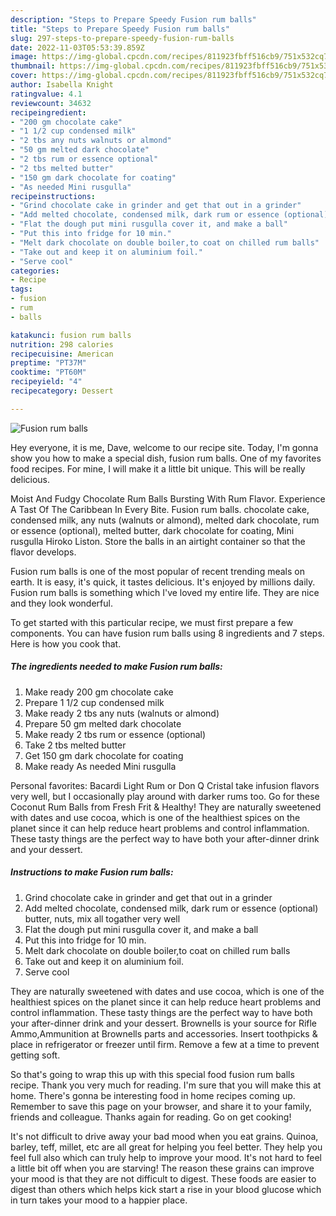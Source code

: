 ```yaml
---
description: "Steps to Prepare Speedy Fusion rum balls"
title: "Steps to Prepare Speedy Fusion rum balls"
slug: 297-steps-to-prepare-speedy-fusion-rum-balls
date: 2022-11-03T05:53:39.859Z
image: https://img-global.cpcdn.com/recipes/811923fbff516cb9/751x532cq70/fusion-rum-balls-recipe-main-photo.jpg
thumbnail: https://img-global.cpcdn.com/recipes/811923fbff516cb9/751x532cq70/fusion-rum-balls-recipe-main-photo.jpg
cover: https://img-global.cpcdn.com/recipes/811923fbff516cb9/751x532cq70/fusion-rum-balls-recipe-main-photo.jpg
author: Isabella Knight
ratingvalue: 4.1
reviewcount: 34632
recipeingredient:
- "200 gm chocolate cake"
- "1 1/2 cup condensed milk"
- "2 tbs any nuts walnuts or almond"
- "50 gm melted dark chocolate"
- "2 tbs rum or essence optional"
- "2 tbs melted butter"
- "150 gm dark chocolate for coating"
- "As needed Mini rusgulla"
recipeinstructions:
- "Grind chocolate cake in grinder and get that out in a grinder"
- "Add melted chocolate, condensed milk, dark rum or essence (optional) butter, nuts, mix all togather very well"
- "Flat the dough put mini rusgulla cover it, and make a ball"
- "Put this into fridge for 10 min."
- "Melt dark chocolate on double boiler,to coat on chilled rum balls"
- "Take out and keep it on aluminium foil."
- "Serve cool"
categories:
- Recipe
tags:
- fusion
- rum
- balls

katakunci: fusion rum balls 
nutrition: 298 calories
recipecuisine: American
preptime: "PT37M"
cooktime: "PT60M"
recipeyield: "4"
recipecategory: Dessert

---
```



![Fusion rum balls](https://img-global.cpcdn.com/recipes/811923fbff516cb9/751x532cq70/fusion-rum-balls-recipe-main-photo.jpg)

Hey everyone, it is me, Dave, welcome to our recipe site. Today, I'm gonna show you how to make a special dish, fusion rum balls. One of my favorites food recipes. For mine, I will make it a little bit unique. This will be really delicious.

Moist And Fudgy Chocolate Rum Balls Bursting With Rum Flavor. Experience A Tast Of The Caribbean In Every Bite. Fusion rum balls. chocolate cake, condensed milk, any nuts (walnuts or almond), melted dark chocolate, rum or essence (optional), melted butter, dark chocolate for coating, Mini rusgulla Hiroko Liston. Store the balls in an airtight container so that the flavor develops.

Fusion rum balls is one of the most popular of recent trending meals on earth. It is easy, it's quick, it tastes delicious. It's enjoyed by millions daily. Fusion rum balls is something which I've loved my entire life. They are nice and they look wonderful.


To get started with this particular recipe, we must first prepare a few components. You can have fusion rum balls using 8 ingredients and 7 steps. Here is how you cook that.

<!--inarticleads1-->

##### The ingredients needed to make Fusion rum balls:

1. Make ready 200 gm chocolate cake
1. Prepare 1 1/2 cup condensed milk
1. Make ready 2 tbs any nuts (walnuts or almond)
1. Prepare 50 gm melted dark chocolate
1. Make ready 2 tbs rum or essence (optional)
1. Take 2 tbs melted butter
1. Get 150 gm dark chocolate for coating
1. Make ready As needed Mini rusgulla


Personal favorites: Bacardi Light Rum or Don Q Cristal take infusion flavors very well, but I occasionally play around with darker rums too. Go for these Coconut Rum Balls from Fresh Frit &amp; Healthy! They are naturally sweetened with dates and use cocoa, which is one of the healthiest spices on the planet since it can help reduce heart problems and control inflammation. These tasty things are the perfect way to have both your after-dinner drink and your dessert. 

<!--inarticleads2-->

##### Instructions to make Fusion rum balls:

1. Grind chocolate cake in grinder and get that out in a grinder
1. Add melted chocolate, condensed milk, dark rum or essence (optional) butter, nuts, mix all togather very well
1. Flat the dough put mini rusgulla cover it, and make a ball
1. Put this into fridge for 10 min.
1. Melt dark chocolate on double boiler,to coat on chilled rum balls
1. Take out and keep it on aluminium foil.
1. Serve cool


They are naturally sweetened with dates and use cocoa, which is one of the healthiest spices on the planet since it can help reduce heart problems and control inflammation. These tasty things are the perfect way to have both your after-dinner drink and your dessert. Brownells is your source for Rifle Ammo,Ammunition at Brownells parts and accessories. Insert toothpicks &amp; place in refrigerator or freezer until firm. Remove a few at a time to prevent getting soft. 

So that's going to wrap this up with this special food fusion rum balls recipe. Thank you very much for reading. I'm sure that you will make this at home. There's gonna be interesting food in home recipes coming up. Remember to save this page on your browser, and share it to your family, friends and colleague. Thanks again for reading. Go on get cooking!

It's not difficult to drive away your bad mood when you eat grains. Quinoa, barley, teff, millet, etc are all great for helping you feel better. They help you feel full also which can truly help to improve your mood. It's not hard to feel a little bit off when you are starving! The reason these grains can improve your mood is that they are not difficult to digest. These foods are easier to digest than others which helps kick start a rise in your blood glucose which in turn takes your mood to a happier place.
